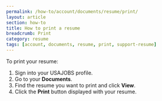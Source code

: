 ```yaml
---
permalink: /how-to/account/documents/resume/print/
layout: article
section: how-to
title: How to print a resume
breadcrumb: Print
category: resume
tags: [account, documents, resume, print, support-resume]
---
```


To print your resume:

1. Sign into your USAJOBS profile.
2. Go to your **Documents**.
2. Find the resume you want to print and click **View**.
2. Click the **Print** button displayed with your resume.
